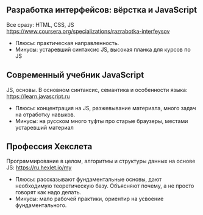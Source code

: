## Разработка интерфейсов: вёрстка и JavaScript
Все сразу: HTML, CSS, JS
https://www.coursera.org/specializations/razrabotka-interfeysov

- Плюсы: практическая направленность.
- Минусы: устаревший синтаксис JS, высокая планка для курсов по JS

## Современный учебник JavaScript
JS, основы. В основном синтаксис, семантика и особенности языка:
https://learn.javascript.ru

- Плюсы: концентрация на JS, разжевывание материала, много задач на отработку навыков.
- Минусы: на русском много туфты про старые браузеры, местами устаревший материал

## Профессия Хекслета
Программирование в целом, алгоритмы и структуры данных на основе JS:
https://ru.hexlet.io/my

- Плюсы: рассказывают фундаментальные основы, дают необходимую теоретическую базу. Объясняют почему, а не просто говорят как надо делать.
- Минусы: мало рабочей практики, ориентир на усвоение фундаментального.
